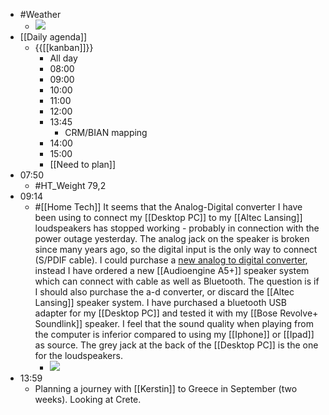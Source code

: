 - #Weather
    - ![](https://firebasestorage.googleapis.com/v0/b/firescript-577a2.appspot.com/o/imgs%2Fapp%2FDavidsroam%2FIwPj6t5i5T.png?alt=media&token=5ae5c90c-02af-40be-b8d9-ba63d640d64c)
- [[Daily agenda]]
    - {{[[kanban]]}}
        - All day
        - 08:00
        - 09:00
        - 10:00
        - 11:00
        - 12:00
        - 13:45
            - CRM/BIAN mapping
        - 14:00
        - 15:00
        - [[Need to plan]]
- 07:50
    - #HT_Weight 79,2
- 09:14
    - #[[Home Tech]] It seems that the Analog-Digital converter I have been using to connect my [[Desktop PC]] to my [[Altec Lansing]] loudspeakers has stopped working - probably in connection with the power outage yesterday. The analog jack on the speaker is broken since many years ago, so the digital input is the only way to connect (S/PDIF cable). I could purchase a [new analog to digital converter](https://www.amazon.se/LINDY-analog-stereo-digital-ljudomvandlare/dp/B002AL4XVO/ref=sr_1_3?dchild=1&keywords=analog+till+digital&qid=1615147697&sr=8-3), instead I have ordered a new [[Audioengine A5+]] speaker system which can connect with cable as well as Bluetooth. The question is if I should also purchase the a-d converter, or discard the [[Altec Lansing]] speaker system. I have purchased a bluetooth USB adapter for my [[Desktop PC]] and tested it with my [[Bose Revolve+ Soundlink]] speaker. I feel that the sound quality when playing from the computer is inferior compared to using my [[Iphone]] or [[Ipad]] as source. The grey jack at the back of the [[Desktop PC]] is the one for the loudspeakers.
        - ![](https://firebasestorage.googleapis.com/v0/b/firescript-577a2.appspot.com/o/imgs%2Fapp%2FDavidsroam%2FybbigZIE59.png?alt=media&token=eb48d567-199e-42a8-84c9-024ae238eb54)
- 13:59
    - Planning a journey with [[Kerstin]] to Greece in September (two weeks). Looking at Crete.
